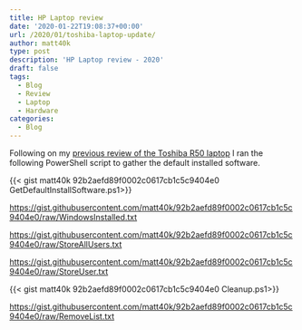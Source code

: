 ```yaml
---
title: HP Laptop review
date: '2020-01-22T19:08:37+00:00'
url: /2020/01/toshiba-laptop-update/
author: matt40k
type: post
description: 'HP Laptop review - 2020'
draft: false
tags: 
  - Blog
  - Review
  - Laptop
  - Hardware
categories:
  - Blog
---
```


Following on my <a href="//matt40k.uk/2015/05/toshiba-r50-b-12q/" target="_blank">previous review of the Toshiba R50 laptop</a> I ran the following PowerShell script to gather the default installed software.

{{< gist matt40k 92b2aefd89f0002c0617cb1c5c9404e0 GetDefaultInstallSoftware.ps1>}}

https://gist.githubusercontent.com/matt40k/92b2aefd89f0002c0617cb1c5c9404e0/raw/WindowsInstalled.txt

https://gist.githubusercontent.com/matt40k/92b2aefd89f0002c0617cb1c5c9404e0/raw/StoreAllUsers.txt

https://gist.githubusercontent.com/matt40k/92b2aefd89f0002c0617cb1c5c9404e0/raw/StoreUser.txt

{{< gist matt40k 92b2aefd89f0002c0617cb1c5c9404e0 Cleanup.ps1>}}

https://gist.githubusercontent.com/matt40k/92b2aefd89f0002c0617cb1c5c9404e0/raw/RemoveList.txt